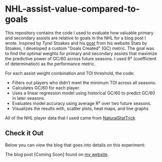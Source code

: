 # NHL-assist-value-compared-to-goals

This repository contains the code I used to evaluate how valuable primary and secondary assists are relative to goals in the NHL for a blog post I wrote. Inspired by Tyrel Stoakes and his [post](https://statsbystokes.wordpress.com/2014/08/16/what-is-the-objective-value-of-an-assist/) from his website Stats by Stoakes, I developed a custom "Goals Created" (GC) metric. The goal was to find the optimal weights for primary and secondary assists that maximize the predictive power of GC/60 across future seasons. I used R² (coefficient of determination) as the performance metric.

For each assist weight combination and TOI threshold, the code:

- Filters out players who didn’t meet the minimum TOI across all seasons.
- Calculates GC/60 for each player.
- Uses a linear regression model using historical GC/60 to predict GC/60 in later seasons.
- Evaluates model accuracy using average R² over two future seasons.
- Visualizes the results with, scatter plots, heat maps, and line graphs

All of the NHL player data that I used came from [NaturalStatTrick](https://www.naturalstattrick.com)

## Check it Out
Below you can view the blog that goes into details on this experiment:

The blog post [Coming Soon] found on [my website](https://analyticswithavery.com).
